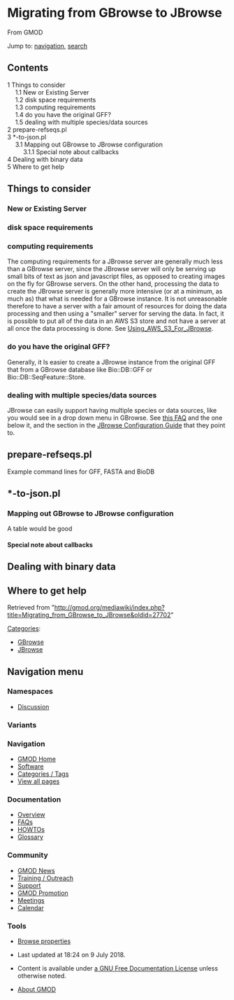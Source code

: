 <div id="mw-page-base" class="noprint">

</div>

<div id="mw-head-base" class="noprint">

</div>

<div id="content" class="mw-body" role="main">

<span id="top"></span>

<div id="mw-js-message" style="display:none;">

</div>



# <span dir="auto">Migrating from GBrowse to JBrowse</span>

<div id="bodyContent">

<div id="siteSub">

From GMOD

</div>

<div id="contentSub">

</div>

<div id="jump-to-nav" class="mw-jump">

Jump to: [navigation](#mw-navigation), [search](#p-search)

</div>

<div id="mw-content-text" class="mw-content-ltr" lang="en" dir="ltr">

<div id="toc" class="toc">

<div id="toctitle">

## Contents

</div>

- [<span class="tocnumber">1</span> <span class="toctext">Things to
  consider</span>](#Things_to_consider)
  - [<span class="tocnumber">1.1</span> <span class="toctext">New or
    Existing Server</span>](#New_or_Existing_Server)
  - [<span class="tocnumber">1.2</span> <span class="toctext">disk space
    requirements</span>](#disk_space_requirements)
  - [<span class="tocnumber">1.3</span> <span class="toctext">computing
    requirements</span>](#computing_requirements)
  - [<span class="tocnumber">1.4</span> <span class="toctext">do you
    have the original GFF?</span>](#do_you_have_the_original_GFF.3F)
  - [<span class="tocnumber">1.5</span> <span class="toctext">dealing
    with multiple species/data
    sources</span>](#dealing_with_multiple_species.2Fdata_sources)
- [<span class="tocnumber">2</span>
  <span class="toctext">prepare-refseqs.pl</span>](#prepare-refseqs.pl)
- [<span class="tocnumber">3</span>
  <span class="toctext">\*-to-json.pl</span>](#.2A-to-json.pl)
  - [<span class="tocnumber">3.1</span> <span class="toctext">Mapping
    out GBrowse to JBrowse
    configuration</span>](#Mapping_out_GBrowse_to_JBrowse_configuration)
    - [<span class="tocnumber">3.1.1</span>
      <span class="toctext">Special note about
      callbacks</span>](#Special_note_about_callbacks)
- [<span class="tocnumber">4</span> <span class="toctext">Dealing with
  binary data</span>](#Dealing_with_binary_data)
- [<span class="tocnumber">5</span> <span class="toctext">Where to get
  help</span>](#Where_to_get_help)

</div>

## <span id="Things_to_consider" class="mw-headline">Things to consider</span>

### <span id="New_or_Existing_Server" class="mw-headline">New or Existing Server</span>

### <span id="disk_space_requirements" class="mw-headline">disk space requirements</span>

### <span id="computing_requirements" class="mw-headline">computing requirements</span>

The computing requirements for a JBrowse server are generally much less
than a GBrowse server, since the JBrowse server will only be serving up
small bits of text as json and javascript files, as opposed to creating
images on the fly for GBrowse servers. On the other hand, processing the
data to create the JBrowse server is generally more intensive (or at a
minimum, as much as) that what is needed for a GBrowse instance. It is
not unreasonable therefore to have a server with a fair amount of
resources for doing the data processing and then using a "smaller"
server for serving the data. In fact, it is possible to put all of the
data in an AWS S3 store and not have a server at all once the data
processing is done. See
[Using_AWS_S3_For_JBrowse](Using_AWS_S3_For_JBrowse "Using AWS S3 For JBrowse").

### <span id="do_you_have_the_original_GFF.3F" class="mw-headline">do you have the original GFF?</span>

Generally, it Is easier to create a JBrowse instance from the original
GFF that from a GBrowse database like Bio::DB::GFF or
Bio::DB::SeqFeature::Store.

### <span id="dealing_with_multiple_species.2Fdata_sources" class="mw-headline">dealing with multiple species/data sources</span>

JBrowse can easily support having multiple species or data sources, like
you would see in a drop down menu in GBrowse. See [this
FAQ](JBrowse_FAQ#How_do_I_set_up_multiple_genomes_in_a_single_jbrowse_instance.3F "JBrowse FAQ")
and the one below it, and the section in the [JBrowse Configuration
Guide](JBrowse_Configuration_Guide "JBrowse Configuration Guide") that
they point to.

## <span id="prepare-refseqs.pl" class="mw-headline">prepare-refseqs.pl</span>

Example command lines for GFF, FASTA and BioDB

## <span id=".2A-to-json.pl" class="mw-headline">\*-to-json.pl</span>

### <span id="Mapping_out_GBrowse_to_JBrowse_configuration" class="mw-headline">Mapping out GBrowse to JBrowse configuration</span>

A table would be good

#### <span id="Special_note_about_callbacks" class="mw-headline">Special note about callbacks</span>

## <span id="Dealing_with_binary_data" class="mw-headline">Dealing with binary data</span>

## <span id="Where_to_get_help" class="mw-headline">Where to get help</span>

</div>

<div class="printfooter">

Retrieved from
"<http://gmod.org/mediawiki/index.php?title=Migrating_from_GBrowse_to_JBrowse&oldid=27702>"

</div>

<div id="catlinks" class="catlinks">

<div id="mw-normal-catlinks" class="mw-normal-catlinks">

[Categories](Special:Categories "Special:Categories"):

- [GBrowse](Category:GBrowse "Category:GBrowse")
- [JBrowse](Category:JBrowse "Category:JBrowse")

</div>

</div>

<div class="visualClear">

</div>

</div>

</div>

<div id="mw-navigation">

## Navigation menu

<div id="mw-head">



<div id="left-navigation">

<div id="p-namespaces" class="vectorTabs" role="navigation"
aria-labelledby="p-namespaces-label">

### Namespaces


- <span id="ca-talk"><a
  href="http://gmod.org/mediawiki/index.php?title=Talk:Migrating_from_GBrowse_to_JBrowse&amp;action=edit&amp;redlink=1"
  accesskey="t"
  title="Discussion about the content page [t]">Discussion</a></span>

</div>

<div id="p-variants" class="vectorMenu emptyPortlet" role="navigation"
aria-labelledby="p-variants-label">

### 

### Variants[](#)

<div class="menu">

</div>

</div>

</div>





</div>

</div>

</div>

<div id="mw-panel">

<div id="p-logo" role="banner">

<a href="Main_Page"
style="background-image: url(../images/GMOD-cogs.png);"
title="Visit the main page"></a>

</div>

<div id="p-Navigation" class="portal" role="navigation"
aria-labelledby="p-Navigation-label">

### Navigation

<div class="body">

- <span id="n-GMOD-Home">[GMOD Home](Main_Page)</span>
- <span id="n-Software">[Software](GMOD_Components)</span>
- <span id="n-Categories-.2F-Tags">[Categories /
  Tags](Categories)</span>
- <span id="n-View-all-pages">[View all pages](Special:AllPages)</span>

</div>

</div>

<div id="p-Documentation" class="portal" role="navigation"
aria-labelledby="p-Documentation-label">

### Documentation

<div class="body">

- <span id="n-Overview">[Overview](Overview)</span>
- <span id="n-FAQs">[FAQs](Category:FAQ)</span>
- <span id="n-HOWTOs">[HOWTOs](Category:HOWTO)</span>
- <span id="n-Glossary">[Glossary](Glossary)</span>

</div>

</div>

<div id="p-Community" class="portal" role="navigation"
aria-labelledby="p-Community-label">

### Community

<div class="body">

- <span id="n-GMOD-News">[GMOD News](GMOD_News)</span>
- <span id="n-Training-.2F-Outreach">[Training /
  Outreach](Training_and_Outreach)</span>
- <span id="n-Support">[Support](Support)</span>
- <span id="n-GMOD-Promotion">[GMOD Promotion](GMOD_Promotion)</span>
- <span id="n-Meetings">[Meetings](Meetings)</span>
- <span id="n-Calendar">[Calendar](Calendar)</span>

</div>

</div>

<div id="p-tb" class="portal" role="navigation"
aria-labelledby="p-tb-label">

### Tools

<div class="body">


- <span id="t-smwbrowselink"><a href="Special:Browse/Migrating_from_GBrowse_to_JBrowse"
  rel="smw-browse">Browse properties</a></span>


</div>

</div>

</div>

</div>

<div id="footer" role="contentinfo">

- <span id="footer-info-lastmod">Last updated at 18:24 on 9 July
  2018.</span>
<!-- - <span id="footer-info-viewcount">9,142 page views.</span> -->
- <span id="footer-info-copyright">Content is available under
  <a href="http://www.gnu.org/licenses/fdl-1.3.html" class="external"
  rel="nofollow">a GNU Free Documentation License</a> unless otherwise
  noted.</span>

<!-- -->

- <span id="footer-places-about">[About
  GMOD](GMOD:About "GMOD:About")</span>

<!-- -->






</div>
